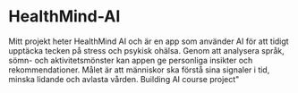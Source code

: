 # HealthMind-AI
Mitt projekt heter HealthMind AI och är en app som använder AI för att tidigt upptäcka tecken på stress och psykisk ohälsa. Genom att analysera språk, sömn- och aktivitetsmönster kan appen ge personliga insikter och rekommendationer. Målet är att människor ska förstå sina signaler i tid, minska lidande och avlasta vården.
Building AI course project"
